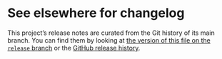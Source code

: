 # See elsewhere for changelog

This project’s release notes are curated from the Git history of its main
branch. You can find them by looking at [the version of this file on the
`release` branch][branch] or the [GitHub release history][gh-releases].

[branch]: https://github.com/WorldWideTelescope/pywwt/blob/release/frontend/CHANGELOG.md
[gh-releases]: https://github.com/WorldWideTelescope/pywwt/releases
